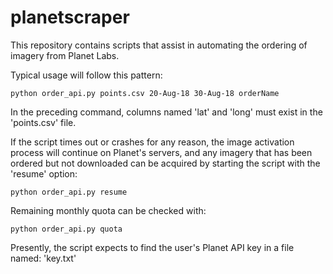 # planetscraper

This repository contains scripts that assist in automating the ordering of imagery from Planet Labs.

Typical usage will follow this pattern:
```
python order_api.py points.csv 20-Aug-18 30-Aug-18 orderName
```
In the preceding command, columns named 'lat' and 'long' must exist in the 'points.csv' file.

If the script times out or crashes for any reason, the image activation process will continue on Planet's servers, and any imagery that has been ordered but not downloaded can be acquired by starting the script with the 'resume' option:
```
python order_api.py resume
```

Remaining monthly quota can be checked with:
```
python order_api.py quota
```

Presently, the script expects to find the user's Planet API key in a file named: 'key.txt'

